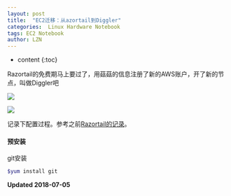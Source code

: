 ```yaml
---
layout: post
title:  "EC2迁移：从azortail到Diggler"
categories:  Linux Hardware Notebook
tags: EC2 Notebook
author: LZN
---
```


* content
{:toc}

Razortail的免费期马上要过了，用菇菇的信息注册了新的AWS账户，开了新的节点，叫做Diggler吧

![](http://ww1.sinaimg.cn/large/73ebdc71gy1fsyws2e8q9j20mb05bt94.jpg)

![](http://ww1.sinaimg.cn/large/73ebdc71gy1fsywu80c5tj20g5054mxe.jpg)

记录下配置过程。参考之前[Razortail的记录](https://novarizark.github.io/2017/07/03/aws-ec2-e6-90-ad-e5-bb-bavps/)。

#### 预安装

git安装
```bash
$yum install git
```



**Updated 2018-07-05**

